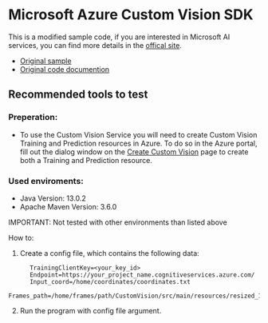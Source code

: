 # Microsoft Azure Custom Vision SDK
This is a modified sample code, if you are interested in Microsoft AI services, you can find more details in the [offical site](https://azure.microsoft.com/en-us/services/cognitive-services/).
*  [Original sample](https://github.com/Azure-Samples/cognitive-services-java-sdk-samples/tree/master/Vision/CustomVision)
*  [Original code documention](https://docs.microsoft.com/en-us/azure/cognitive-services/Custom-Vision-Service/quickstarts/image-classification?pivots=programming-language-java)
## Recommended tools to test
### Preperation:
* To use the Custom Vision Service you will need to create Custom Vision Training and Prediction resources in Azure. To do so in the Azure portal, fill out the dialog window on the [Create Custom Vision](https://portal.azure.com/?microsoft_azure_marketplace_ItemHideKey=microsoft_azure_cognitiveservices_customvision#create/Microsoft.CognitiveServicesCustomVision) page to create both a Training and Prediction resource.

### Used enviroments:
* Java Version: 13.0.2
* Apache Maven Version: 3.6.0

IMPORTANT: Not tested with other environments than listed above

 How to:
1) Create a config file, which contains the following data:
```
      TrainingClientKey=<your_key_id>
      Endpoint=https://your_project_name.cognitiveservices.azure.com/
      Input_coord=/home/coordinates/coordinates.txt
      Frames_path=/home/frames/path/CustomVision/src/main/resources/resized_180817
```
2) Run the program with config file argument.

